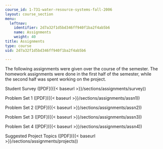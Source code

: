 ```yaml
---
course_id: 1-731-water-resource-systems-fall-2006
layout: course_section
menu:
  leftnav:
    identifier: 2d7a32f1d5bd346ff940f1ba2f4ab5b6
    name: Assignments
    weight: 40
title: Assignments
type: course
uid: 2d7a32f1d5bd346ff940f1ba2f4ab5b6

---
```


The following assignments were given over the course of the semester. The homework assignments were done in the first half of the semester, while the second half was spent working on the project.

Student Survey ([PDF]({{< baseurl >}}/sections/assignments/survey))

Problem Set 1 ([PDF]({{< baseurl >}}/sections/assignments/assn1))

Problem Set 2 ([PDF]({{< baseurl >}}/sections/assignments/assn2))

Problem Set 3 ([PDF]({{< baseurl >}}/sections/assignments/assn3))

Problem Set 4 ([PDF]({{< baseurl >}}/sections/assignments/assn4))

Suggested Project Topics ([PDF]({{< baseurl >}}/sections/assignments/projects))